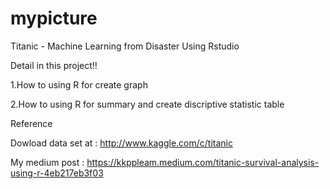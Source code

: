 # mypicture
Titanic - Machine Learning from Disaster Using Rstudio

Detail in this project!!

1.How to using R for create graph

2.How to using R for summary and create discriptive statistic table

Reference

Dowload data set at : http://www.kaggle.com/c/titanic

My medium post : https://kkppleam.medium.com/titanic-survival-analysis-using-r-4eb217eb3f03
